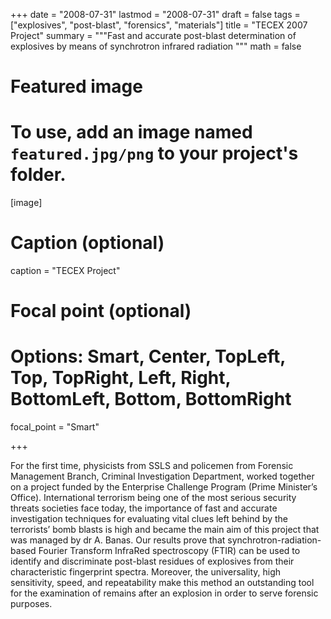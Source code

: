 +++
date = "2008-07-31"
lastmod = "2008-07-31"
draft = false
tags = ["explosives", "post-blast", "forensics", "materials"]
title = "TECEX 2007 Project"
summary = """Fast and accurate post-blast determination of explosives by means of synchrotron infrared radiation
"""
math = false

# Featured image
# To use, add an image named `featured.jpg/png` to your project's folder. 
[image]
  # Caption (optional)
  caption = "TECEX Project"
  
  # Focal point (optional)
  # Options: Smart, Center, TopLeft, Top, TopRight, Left, Right, BottomLeft, Bottom, BottomRight
  focal_point = "Smart"



+++

For the first time, physicists from SSLS and policemen from Forensic Management Branch, Criminal Investigation Department, worked together on a project funded by the Enterprise Challenge Program (Prime Minister’s Office). International terrorism being one of the most serious security threats societies face today, the importance of fast and accurate investigation techniques for evaluating vital clues left behind by the terrorists’ bomb blasts is high and became the main aim of this project that was managed by dr A. Banas.
Our results prove that synchrotron-radiation-based Fourier Transform InfraRed spectroscopy (FTIR) can be used to identify and discriminate post-blast residues of explosives from their characteristic fingerprint spectra. Moreover, the universality,  high  sensitivity,   speed,  and  repeatability make  this method  an outstanding  tool  for  the examination  of remains  after  an  explosion in order to serve forensic purposes.

